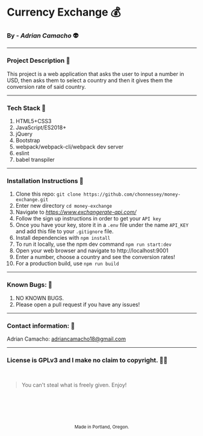 # Currency Exchange :moneybag:

### By - _Adrian Camacho_ :alien:

---

### Project Description :pencil:

This project is a web application that asks the user to input a number in USD, then asks them to select a country and then it gives them the conversion rate of said country.
___

### Tech Stack :floppy_disk:
1. HTML5+CSS3
2. JavaScript/ES2018+
3. jQuery
4. Bootstrap
5. webpack/webpack-cli/webpack dev server
6. eslint
7. babel transpiler

---
### Installation Instructions :pushpin:
1. Clone this repo: `git clone https://github.com/chonnessey/money-exchange.git`
2. Enter new directory `cd money-exchange`
3. Navigate to _https://www.exchangerate-api.com/_
4. Follow the sign up instructions in order to get your `API key`
5. Once you have your key, store it in a `.env` file under the name `API_KEY` and add this file to your `.gitignore` file.
6. Install dependencies with `npm install`
7. To run it locally, use the npm dev command `npm run start:dev`
8. Open your web browser and navigate to http://localhost:9001
9. Enter a number, choose a country and see the conversion rates!
10. For a production build, use `npm run build`
---
### Known Bugs: :bug:
1. NO KNOWN BUGS.
2. Please open a pull request if you have any issues!
---
### Contact information: :e-mail:
Adrian Camacho: <adriancamacho18@gmail.com>
___
### License is GPLv3 and I make no claim to copyright. :guardsman:
<br />

> You can't steal what is freely given. Enjoy!

<br />
<br />
<br />
<br />
<p align="center">
  <small>Made in Portland, Oregon. </small>
</p>